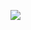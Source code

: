 ![](https://github.com/igorsuzuki99/bertoti/blob/d87cad4d73bde10b1a63e41704faf731ee4b344c/Padr%C3%B5es%20de%20Projetos/Strategy/strategy_seguradora.jpg)
